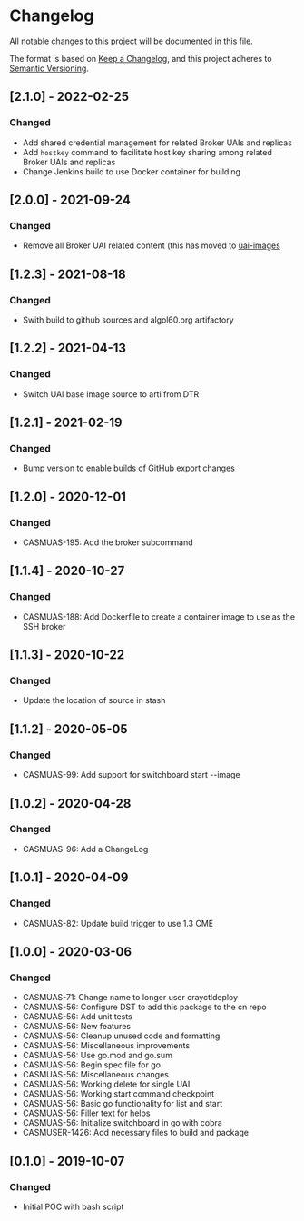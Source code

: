 # Changelog
All notable changes to this project will be documented in this file.

The format is based on [Keep a Changelog](https://keepachangelog.com/en/1.0.0/),
and this project adheres to [Semantic Versioning](https://semver.org/spec/v2.0.0.html).

## [2.1.0] - 2022-02-25
### Changed
- Add shared credential management for related Broker UAIs and replicas
- Add `hostkey` command to facilitate host key sharing among related Broker UAIs and replicas
- Change Jenkins build to use Docker container for building

## [2.0.0] - 2021-09-24
### Changed
- Remove all Broker UAI related content (this has moved to [uai-images](https://github.com/Cray-HPE/uai-images)

## [1.2.3] - 2021-08-18
### Changed
- Swith build to github sources and algol60.org artifactory

## [1.2.2] - 2021-04-13
### Changed
- Switch UAI base image source to arti from DTR

## [1.2.1] - 2021-02-19
### Changed
- Bump version to enable builds of GitHub export changes

## [1.2.0] - 2020-12-01
### Changed
- CASMUAS-195: Add the broker subcommand

## [1.1.4] - 2020-10-27
### Changed
- CASMUAS-188: Add Dockerfile to create a container image to use as the SSH broker

## [1.1.3] - 2020-10-22
### Changed
- Update the location of source in stash

## [1.1.2] - 2020-05-05
### Changed
- CASMUAS-99: Add support for switchboard start --image

## [1.0.2] - 2020-04-28
### Changed
- CASMUAS-96: Add a ChangeLog

## [1.0.1] - 2020-04-09
### Changed
- CASMUAS-82: Update build trigger to use 1.3 CME

## [1.0.0] - 2020-03-06
### Changed
- CASMUAS-71: Change name to longer user crayctldeploy
- CASMUAS-56: Configure DST to add this package to the cn repo
- CASMUAS-56: Add unit tests
- CASMUAS-56: New features
- CASMUAS-56: Cleanup unused code and formatting
- CASMUAS-56: Miscellaneous improvements
- CASMUAS-56: Use go.mod and go.sum
- CASMUAS-56: Begin spec file for go
- CASMUAS-56: Miscellaneous changes
- CASMUAS-56: Working delete for single UAI
- CASMUAS-56: Working start command checkpoint
- CASMUAS-56: Basic go functionality for list and start
- CASMUAS-56: Filler text for helps
- CASMUAS-56: Initialize switchboard in go with cobra
- CASMUSER-1426: Add necessary files to build and package

## [0.1.0] - 2019-10-07
### Changed
- Initial POC with bash script
